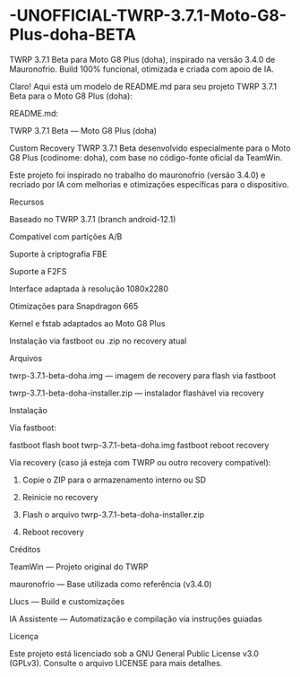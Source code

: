 # -UNOFFICIAL-TWRP-3.7.1-Moto-G8-Plus-doha-BETA
TWRP 3.7.1 Beta para Moto G8 Plus (doha), inspirado na versão 3.4.0 de Mauronofrio. Build 100% funcional, otimizada e criada com apoio de IA.

Claro! Aqui está um modelo de README.md para seu projeto TWRP 3.7.1 Beta para o Moto G8 Plus (doha):

README.md:

TWRP 3.7.1 Beta — Moto G8 Plus (doha)

Custom Recovery TWRP 3.7.1 Beta desenvolvido especialmente para o Moto G8 Plus (codinome: doha), com base no código-fonte oficial da TeamWin.

Este projeto foi inspirado no trabalho do mauronofrio (versão 3.4.0) e recriado por IA com melhorias e otimizações específicas para o dispositivo.

Recursos

Baseado no TWRP 3.7.1 (branch android-12.1)

Compatível com partições A/B

Suporte à criptografia FBE

Suporte a F2FS

Interface adaptada à resolução 1080x2280

Otimizações para Snapdragon 665

Kernel e fstab adaptados ao Moto G8 Plus

Instalação via fastboot ou .zip no recovery atual


Arquivos

twrp-3.7.1-beta-doha.img — imagem de recovery para flash via fastboot

twrp-3.7.1-beta-doha-installer.zip — instalador flashável via recovery


Instalação

Via fastboot:

fastboot flash boot twrp-3.7.1-beta-doha.img
fastboot reboot recovery

Via recovery (caso já esteja com TWRP ou outro recovery compatível):

1. Copie o ZIP para o armazenamento interno ou SD


2. Reinicie no recovery


3. Flash o arquivo twrp-3.7.1-beta-doha-installer.zip


4. Reboot recovery



Créditos

TeamWin — Projeto original do TWRP

mauronofrio — Base utilizada como referência (v3.4.0)

Llucs — Build e customizações

IA Assistente — Automatização e compilação via instruções guiadas


Licença

Este projeto está licenciado sob a GNU General Public License v3.0 (GPLv3).
Consulte o arquivo LICENSE para mais detalhes.
